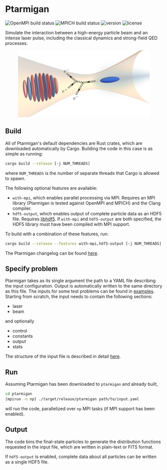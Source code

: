 # Ptarmigan

![OpenMPI build status](https://github.com/tgblackburn/ptarmigan/actions/workflows/open-mpi.yml/badge.svg) ![MPICH build status](https://github.com/tgblackburn/ptarmigan/actions/workflows/mpich.yml/badge.svg) ![version](https://img.shields.io/github/v/release/tgblackburn/ptarmigan?include_prereleases) ![license](https://img.shields.io/github/license/tgblackburn/ptarmigan)

Simulate the interaction between a high-energy particle beam and an intense laser pulse, including the classical dynamics and strong-field QED processes.

<p align="center">
  <img src="docs/collision.png" alt="A laser pulse (left) collides with a beam of electrons (right), lauching an electromagnetic shower">
</p>

## Build

All of Ptarmigan's default dependencies are Rust crates, which are downloaded automatically by Cargo. Building the code in this case is as simple as running:

```bash
cargo build --release [-j NUM_THREADS]
```

where `NUM_THREADS` is the number of separate threads that Cargo is allowed to spawn.

The following optional features are available:

* `with-mpi`, which enables parallel processing via MPI. Requires an MPI library (Ptarmigan is tested against OpenMPI and MPICH) and the Clang compiler.
* `hdf5-output`, which enables output of complete particle data as an HDF5 file. Requires [libhdf5](https://www.hdfgroup.org/solutions/hdf5/).
If `with-mpi` and `hdf5-output` are both specified, the HDF5 library must have been compiled with MPI support.

To build with a combination of these features, run:

```bash
cargo build --release --features with-mpi,hdf5-output [-j NUM_THREADS]
```

The Ptarmigan changelog can be found [here](docs/changelog.md).

## Specify problem

Ptarmigan takes as its single argument the path to a YAML file describing the input configuration. Output is automatically written to the same directory as this file. The inputs for some test problems can be found in [examples](examples). Starting from scratch, the input needs to contain the following sections:

* laser
* beam

and optionally

* control
* constants
* output
* stats

The structure of the input file is described in detail [here](docs/input.md).

## Run

Assuming Ptarmigan has been downloaded to `ptarmigan` and already built,

```bash
cd ptarmigan
[mpirun -n np] ./target/release/ptarmigan path/to/input.yaml
```

will run the code, parallelized over `np` MPI tasks (if MPI support has been enabled).

## Output

The code bins the final-state particles to generate the distribution functions requested in the input file, which are written in plain-text or FITS format.

If `hdf5-output` is enabled, complete data about all particles can be written as a single HDF5 file.
